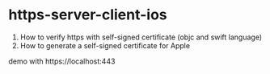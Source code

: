# https-server-client-ios

1. How to verify https with self-signed certificate (objc and swift language)
2. How to generate a self-signed certificate for Apple

demo with https://localhost:443
